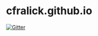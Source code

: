 cfralick.github.io
==================

[![Gitter](https://badges.gitter.im/Join%20Chat.svg)](https://gitter.im/cfralick/cfralick.github.io?utm_source=badge&utm_medium=badge&utm_campaign=pr-badge&utm_content=badge)
